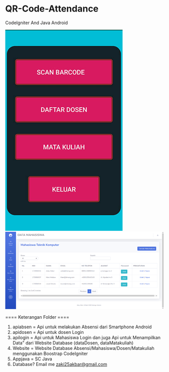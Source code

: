 # QR-Code-Attendance

CodeIgniter And Java Android

![home](https://github.com/zakyakbar/QR-Code-Attendance/blob/main/assets/home.jpg)
![home](https://github.com/zakyakbar/QR-Code-Attendance/blob/main/assets/web.PNG)

==== Keterangan Folder ====
1. apiabsen = Api untuk melakukan Absensi dari Smartphone Android
2. apidosen = Api untuk dosen Login
3. apilogin = Api untuk Mahasiswa Login dan juga Api untuk Menampilkan Data" dari Website Database (dataDosen, dataMatakuliah)
4. Website = Website Database Absensi/Mahasiswa/Dosen/Matakuliah menggunakan Boostrap CodeIgniter
5. Appjava = SC Java
6. Database? Email me zaki25akbar@gmail.com
